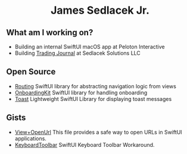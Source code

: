 <div align="center">
<h1>James Sedlacek Jr.</h1>
</div>

<div align="left">

## What am I working on?
  
- Building an internal SwiftUI macOS app at Peloton Interactive
- Building [Trading Journal](https://www.sedlacek-solutions.com/portfolio/trading-journal) at Sedlacek Solutions LLC

## Open Source

- [Routing](https://github.com/JamesSedlacek/Routing) SwiftUI library for abstracting navigation logic from views
- [OnboardingKit](https://github.com/JamesSedlacek/OnboardingKit) SwiftUI library for handling onboarding
- [Toast](https://github.com/Sedlacek-Solutions/Toast) Lightweight SwiftUI Library for displaying toast messages

## Gists

- [View+OpenUrl](https://gist.github.com/JamesSedlacek/c1d215bab0610b3d2c2aea062de5e565) This file provides a safe way to open URLs in SwiftUI applications.
- [KeyboardToolbar](https://gist.github.com/JamesSedlacek/2d0425319e2a854da8c51f4b05c9842a) SwiftUI Keyboard Toolbar Workaround.

